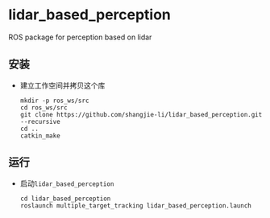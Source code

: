 # lidar_based_perception

ROS package for perception based on lidar

## 安装
 - 建立工作空间并拷贝这个库
   ```Shell
   mkdir -p ros_ws/src
   cd ros_ws/src
   git clone https://github.com/shangjie-li/lidar_based_perception.git --recursive
   cd ..
   catkin_make
   ```

## 运行
 - 启动`lidar_based_perception`
   ```Shell
   cd lidar_based_perception
   roslaunch multiple_target_tracking lidar_based_perception.launch
   ```
   

